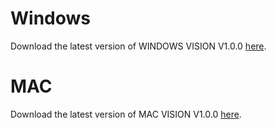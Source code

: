 # Windows
Download the latest version of WINDOWS VISION V1.0.0 [here](https://drive.google.com/file/d/1H5xx6RAcFIt6hv_UtueHfve9r9C1kRa4/view?usp=sharing).

# MAC
Download the latest version of MAC VISION V1.0.0 [here](https://drive.google.com/file/d/1PBAeHgnIT5K-X_5bRy1WDd-Cni3JlAjE/view?usp=drive_link).
